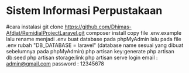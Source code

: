 # Sistem Informasi Perpustakaan
#cara instalasi
git clone https://github.com/Dhimas-Afdiat/RemidialProjectLaravel.git
composer install
copy file .env.example lalu rename menjadi .env
buat database pada phpMyAdmin
lalu pada file .env rubah "DB_DATABASE = laravel" (database name sesuai yang dibuat sebelumnya pada phpMyAdmin)
php artisan key:generate
php artisan db:seed
php artisan storage:link
php artisan serve
login email : admin@gmail.com password : 12345678
